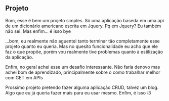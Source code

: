 ## Projeto
Bom, esse é bem um projeto simples. Só uma aplicação baseda em uma api de um dicionário americano escrita em Jquery.
Pq em Jquery?
Eu também não sei. Mas enfim... é isso bye

...bom, eu realmente não aguentei tanto terminar tão completamente
esse projeto quanto eu queria. Mas no quesito funcionalidade eu acho
que ele faz o que propõe, porém vou realmente tive problemas quanto 
à estilização da aplicação.

Enfim, no geral achei esse um desafio interessante. Não faria denovo
mas achei bom de aprendizado, principalmente sobre o como 
trabalhar melhor com GET em APIs

Prossimo projeto pretendo fazer alguma aplicação CRUD, talvez um blog.
Algo que eu já queria fazer mais para eu usar mesmo.
Enfim, é isso :3
